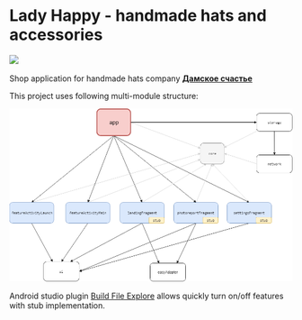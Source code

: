 # Lady Happy - handmade hats and accessories

![](app/src/main/res/mipmap-xxxhdpi/ic_launcher_round.png)


Shop application for handmade hats company [<b>Дамское счастье</b>](https://lady-happy.com)





This project uses following multi-module structure: 

<img src="assets/modules/Lady%20happy%20modules.png" />

Android studio plugin [Build File Explore](https://github.com/Malligan/Build-file-explorer)  allows quickly turn on/off features with stub implementation.
